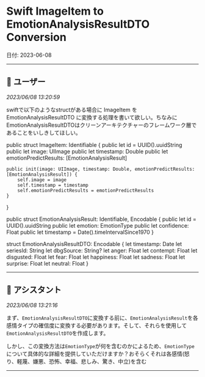 # Swift ImageItem to EmotionAnalysisResultDTO Conversion

日付: 2023-06-08

---

## 👤 ユーザー
*2023/06/08 13:20:59*

swiftで以下のようなstructがある場合に ImageItem を EmotionAnalysisResultDTO に変換する処理を書いて欲しい。ちなみにEmotionAnalysisResultDTOはクリーンアーキテクチャーのフレームワーク層であることをいしきしてほしい。

public struct ImageItem: Identifiable {
    public let id = UUID().uuidString
    public let image: UIImage
    public let timestamp: Double
    public let emotionPredictResults: [EmotionAnalysisResult]

    public init(image: UIImage, timestamp: Double, emotionPredictResults: [EmotionAnalysisResult]) {
        self.image = image
        self.timestamp = timestamp
        self.emotionPredictResults = emotionPredictResults
    }
}

public struct EmotionAnalysisResult: Identifiable, Encodable {
    public let id = UUID().uuidString
    public let emotion: EmotionType
    public let confidence: Float
    public let timestamp = Date().timeIntervalSince1970
}

struct EmotionAnalysisResultDTO: Encodable {
    let timestamp: Date
    let seriesId: String
    let dbgSource: String?
    let anger: Float
    let contempt: Float
    let disgusted: Float
    let fear: Float
    let happiness: Float
    let sadness: Float
    let surprise: Float
    let neutral: Float
}

---

## 🤖 アシスタント
*2023/06/08 13:21:16*

まず、`EmotionAnalysisResultDTO`に変換する前に、`EmotionAnalysisResult`を各感情タイプの確信度に変換する必要があります。そして、それらを使用して`EmotionAnalysisResultDTO`を作成します。 

しかし、この変換方法は`EmotionType`が何を含むのかによるため、`EmotionType`について具体的な詳細を提供していただけますか？おそらくそれは各感情(怒り、軽蔑、嫌悪、恐怖、幸福、悲しみ、驚き、中立)を含む

---
